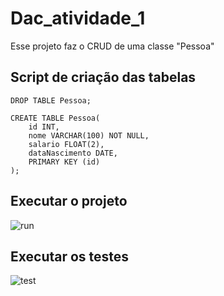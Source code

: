# Dac_atividade_1

Esse projeto faz o CRUD de uma classe "Pessoa"

## Script de criação das tabelas

```
DROP TABLE Pessoa;

CREATE TABLE Pessoa(
	id INT,
	nome VARCHAR(100) NOT NULL,
	salario FLOAT(2),
	dataNascimento DATE,
	PRIMARY KEY (id)
);
```
 
## Executar o projeto

![run](https://user-images.githubusercontent.com/47037657/76942218-215c1c80-68dc-11ea-83c8-bf76cd1fbe7a.png)

## Executar os testes

![test](https://user-images.githubusercontent.com/47037657/76942400-7009b680-68dc-11ea-9b0a-f81a83f12db9.png)
